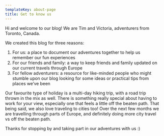 ```yaml
---
templateKey: about-page
title: Get to know us
---
```

Hi and welcome to our blog! We are Tim and Victoria, adventurers from Toronto, Canada. 

We created this blog for three reasons:

1. For us: a place to document our adventures together to help us remember our fun experiences
2. For our friends and family: a way to keep friends and family updated on our current travels through Europe
3. For fellow adventurers: a resource for like-minded people who might stumble upon our blog looking for some ideas or practical tips from places we’ve been

Our favourite type of holiday is a multi-day hiking trip, with a road trip thrown in the mix as well. There is something really special about having to work for your view, especially one that feels a little off the beaten path. That being said, we also love traveling to cities too! Over the next few months we are travelling through parts of Europe, and definitely doing more city travel vs off the beaten path.

Thanks for stopping by and taking part in our adventures with us :)
